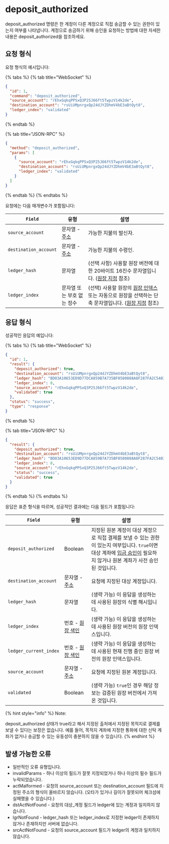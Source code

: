 # deposit\_authorized

deposit\_authorized 명령은 한 계정이 다른 계정으로 직접 송금할 수 있는 권한이 있는지 여부를 나타냅니다. 계정으로 송금하기 위해 승인을 요청하는 방법에 대한 자세한 내용은 deposit\_authorized을 참조하세요.

## 요청 형식

요청 형식의 예시입니다:

{% tabs %}
{% tab title="WebSocket" %}
```json
{
  "id": 1,
  "command": "deposit_authorized",
  "source_account": "rEhxGqkqPPSxQ3P25J66ft5TwpzV14k2de",
  "destination_account": "rsUiUMpnrgxQp24dJYZDhmV4bE3aBtQyt8",
  "ledger_index": "validated"
}
```
{% endtab %}

{% tab title="JSON-RPC" %}
```json
{
  "method": "deposit_authorized",
  "params": [
    {
      "source_account": "rEhxGqkqPPSxQ3P25J66ft5TwpzV14k2de",
      "destination_account": "rsUiUMpnrgxQp24dJYZDhmV4bE3aBtQyt8",
      "ledger_index": "validated"
    }
  ]
}
```
{% endtab %}
{% endtabs %}

요청에는 다음 매개변수가 포함됩니다:

| `Field`               | 유형                                                           | 설명                                                                                                                                                                             |
| --------------------- | ------------------------------------------------------------ | ------------------------------------------------------------------------------------------------------------------------------------------------------------------------------ |
| `source_account`      | 문자열 - [주소](https://xrpl.org/basic-data-types.html#addresses) | 가능한 지불의 발신자.                                                                                                                                                                   |
| `destination_account` | 문자열 - [주소](https://xrpl.org/basic-data-types.html#addresses) | 가능한 지불의 수령인.                                                                                                                                                                   |
| `ledger_hash`         | 문자열                                                          | (선택 사항) 사용할 원장 버전에 대한 20바이트 16진수 문자열입니다. ([원장 지정](https://xrpl.org/basic-data-types.html#specifying-ledgers) 참조)                                                               |
| `ledger_index`        | 문자열 또는 부호 없는 정수                                              | (선택) 사용할 원장의 [원장 인덱스](https://xrpl.org/basic-data-types.html#ledger-index) 또는 자동으로 원장을 선택하는 단축 문자열입니다. ([원장 지정](https://xrpl.org/basic-data-types.html#specifying-ledgers) 참조) |

## 응답 형식

성공적인 응답의 예입니다:

{% tabs %}
{% tab title="WebSocket" %}
```json
{
  "id": 1,
  "result": {
    "deposit_authorized": true,
    "destination_account": "rsUiUMpnrgxQp24dJYZDhmV4bE3aBtQyt8",
    "ledger_hash": "BD03A10653ED9D77DCA859B7A735BF0580088A8F287FA2C5403E0A19C58EF322",
    "ledger_index": 8,
    "source_account": "rEhxGqkqPPSxQ3P25J66ft5TwpzV14k2de",
    "validated": true
  },
  "status": "success",
  "type": "response"
}
```
{% endtab %}

{% tab title="JSON-RPC" %}
```json
{
  "result": {
    "deposit_authorized": true,
    "destination_account": "rsUiUMpnrgxQp24dJYZDhmV4bE3aBtQyt8",
    "ledger_hash": "BD03A10653ED9D77DCA859B7A735BF0580088A8F287FA2C5403E0A19C58EF322",
    "ledger_index": 8,
    "source_account": "rEhxGqkqPPSxQ3P25J66ft5TwpzV14k2de",
    "status": "success",
    "validated": true
  }
}
```
{% endtab %}
{% endtabs %}

응답은 표준 형식을 따르며, 성공적인 결과에는 다음 필드가 포함됩니다:

| `Field`                | 유형                                                                | 설명                                                                                                                                        |
| ---------------------- | ----------------------------------------------------------------- | ----------------------------------------------------------------------------------------------------------------------------------------- |
| `deposit_authorized`   | Boolean                                                           | 지정된 원본 계정이 대상 계정으로 직접 결제를 보낼 수 있는 권한이 있는지 여부입니다. `true`이면 대상 계좌에 [입금 승인이](https://xrpl.org/depositauth.html) 필요하지 않거나 원본 계좌가 사전 승인된 것입니다. |
| `destination_account`  | 문자열 - [주소](https://xrpl.org/basic-data-types.html#addresses)      | 요청에 지정된 대상 계정입니다.                                                                                                                         |
| `ledger_hash`          | 문자열                                                               | (생략 가능) 이 응답을 생성하는 데 사용된 원장의 식별 해시입니다.                                                                                                    |
| `ledger_index`         | 번호 - [원장 색인](https://xrpl.org/basic-data-types.html#ledger-index) | (생략 가능) 이 응답을 생성하는 데 사용된 원장 버전의 원장 인덱스입니다.                                                                                                |
| `ledger_current_index` | 번호 - [원장 색인](https://xrpl.org/basic-data-types.html#ledger-index) | (생략 가능) 이 응답을 생성하는 데 사용된 현재 진행 중인 원장 버전의 원장 인덱스입니다.                                                                                       |
| `source_account`       | 문자열 - [주소](https://xrpl.org/basic-data-types.html#addresses)      | 요청에 지정된 원본 계정입니다.                                                                                                                         |
| `validated`            | Boolean                                                           | (생략 가능) `true`인 경우 해당 정보는 검증된 원장 버전에서 가져온 것입니다.                                                                                           |

{% hint style="info" %}
Note:

deposit\_authorized 상태가 true라고 해서 지정된 출처에서 지정된 목적지로 결제를 보낼 수 있다는 보장은 없습니다. 예를 들어, 목적지 계좌에 지정한 통화에 대한 신탁 계좌가 없거나 송금할 수 있는 유동성이 충분하지 않을 수 있습니다.
{% endhint %}

## 발생 가능한 오류

* 일반적인 오류 유형입니다.
* invalidParams - 하나 이상의 필드가 잘못 지정되었거나 하나 이상의 필수 필드가 누락되었습니다.
* actMalformed - 요청의 source\_account 또는 destination\_account 필드에 지정된 주소의 형식이 올바르지 않습니다. (오타가 있거나 길이가 잘못되어 체크섬에 실패했을 수 있습니다.)
* dstActNotFound - 요청의 대상\_계정 필드가 ledger에 있는 계정과 일치하지 않습니다.
* lgrNotFound - ledger\_hash 또는 ledger\_index로 지정한 ledger이 존재하지 않거나 존재하지만 서버에 없습니다.
* srcActNotFound - 요청의 source\_account 필드가 ledger의 계정과 일치하지 않습니다.
